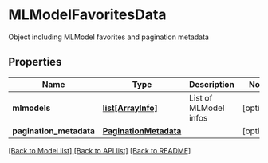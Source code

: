 # MLModelFavoritesData

Object including MLModel favorites and pagination metadata
## Properties
Name | Type | Description | Notes
------------ | ------------- | ------------- | -------------
**mlmodels** | [**list[ArrayInfo]**](ArrayInfo.md) | List of MLModel infos | [optional] 
**pagination_metadata** | [**PaginationMetadata**](PaginationMetadata.md) |  | [optional] 

[[Back to Model list]](../README.md#documentation-for-models) [[Back to API list]](../README.md#documentation-for-api-endpoints) [[Back to README]](../README.md)


